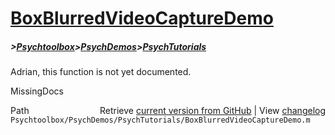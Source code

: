 # [BoxBlurredVideoCaptureDemo](BoxBlurredVideoCaptureDemo)
##### >[Psychtoolbox](Psychtoolbox)>[PsychDemos](PsychDemos)>[PsychTutorials](PsychTutorials)

Adrian, this function is not yet documented.


 MissingDocs



<div class="code_header" style="text-align:right;">
  <span style="float:left;">Path&nbsp;&nbsp;</span> <span class="counter">Retrieve <a href=
  "https://raw.github.com/Psychtoolbox-3/Psychtoolbox-3/beta/Psychtoolbox/PsychDemos/PsychTutorials/BoxBlurredVideoCaptureDemo.m">current version from GitHub</a> | View <a href=
  "https://github.com/Psychtoolbox-3/Psychtoolbox-3/commits/beta/Psychtoolbox/PsychDemos/PsychTutorials/BoxBlurredVideoCaptureDemo.m">changelog</a></span>
</div>
<div class="code">
  <code>Psychtoolbox/PsychDemos/PsychTutorials/BoxBlurredVideoCaptureDemo.m</code>
</div>

